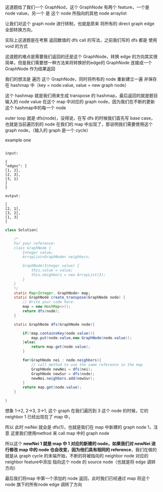 这道题给了我们一个 GraphNod，这个 GraphNode 有两个 feature，一个是 node value，另一个 是 这个 node 所指向的其他 node arraylist

让我们对这个 graph node 进行转制，也就是原来 将所有的 direct graph edge
全部转换方向，

实际上这道题是在考察 返回数值的 dfs call 的写法，之前我们写的 dfs 都是 使用 void 的方式

这道题的难点是需要我们返回的还是这个 GraphNode，转换 edge 的方向其实很简单，但是我们需要想一种方法来将转换好的edge的 GraphNode 连接成一个 GraphNode 作为结果返回

我们的想法是 遍历 这个 GraphNode，同时将所有的 node 重新建立一遍 并保存在 hashmap 中（key = node.value, value = new graph node）

这个 hashmap 就是我们用来生成 transpose 的 hashmap，最后返回的就是题目输入的 node value 在这个 map 中对应的 graph node，因为我们在不断的更新这个 hashmap中的每一个 node

outer loop 就是 dfs(node)，没得说，在写 dfs 的时候我们首先写 base case，也就是当前遍历到的 node 在我们的 map 中出现了，那说明我们需要使用这个 graph node，（输入的 graph 是一个 cycle）

example one 

```text

input:
 
{
"edges": [
[1, 2],
[2, 3],
[3, 1]
]
}

output:

[
[2, 1],
[3, 2],
[1, 3]
]
```
 
```java
class Solution{

    /*
    For your reference:
    class GraphNode {
        Integer value;
        ArrayList<GraphNode> neighbors;

        GraphNode(Integer value) {
            this.value = value;
            this.neighbors = new ArrayList(3);
        }
    }
    */
    static Map<Integer, GraphNode> map;
    static GraphNode create_transpose(GraphNode node) {
        // Write your code here.
        map = new HashMap<>();
        return dfs(node);
    }

    static GraphNode dfs(GraphNode node){

        if(!map.containsKey(node.value)){
            map.put(node.value,new GraphNode(node.value));
        }else{
            return map.get(node.value);
        }

        for(GraphNode nei : node.neighbors){
            // call method to use the same reference in the map
            GraphNode newNei = dfs(nei);
            GraphNode newSur = dfs(node);
            newNei.neighbors.add(newSur);
        }
        return map.get(node.value);
    }

}
```

想象 1->2, 2->3, 3->1, 这个 graph 在我们遍历到 3 这个 node 的时候，它的 neighbor 1 已经出现在了 map 中，

所以 此时 neiNei 就会是 dfs(1)，也就是我们在 map 中新建的 graph node 1，注意 这里我们使用method 来 call map 中的 graph node

所以这个 **newNei 1 就是 map 中 1 对应的新建的 node，如果我们对 newNei 进行修改 map 中的 node 也会改变，因为他们具有相同的 reference**，我们在做的就是从 graph cycle 的末端开始，不断的将被指向的 neighbor node 对应的 neighbor feature中添加 指向这个 node 的 source node（也就是将 edge 调转方向）

最后我们将map 中第一个添加的 node 返回，此时我们已经通过 map 将这个 node 旗下的所有node edge 调转了方向
